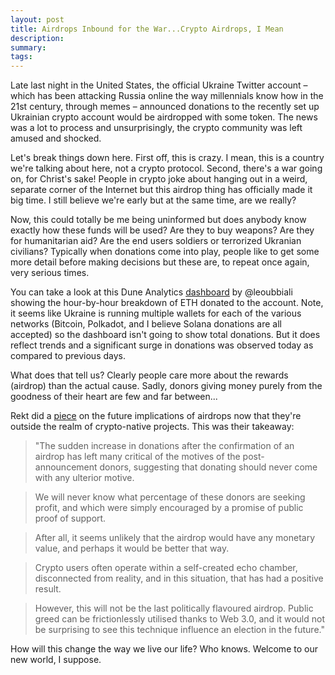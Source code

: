 ```yaml
---
layout: post
title: Airdrops Inbound for the War...Crypto Airdrops, I Mean
description: 
summary: 
tags:
---
```


Late last night in the United States, the official Ukraine Twitter account – which has been attacking Russia online the way millennials know how in the 21st century, through memes – announced donations to the recently set up Ukrainian crypto account would be airdropped with some token. The news was a lot to process and unsurprisingly, the crypto community was left amused and shocked. 

Let's break things down here. First off, this is crazy. I mean, this is a country we're talking about here, not a crypto protocol. Second, there's a war going on, for Christ's sake! People in crypto joke about hanging out in a weird, separate corner of the Internet but this airdrop thing has officially made it big time. I still believe we're early but at the same time, are we really? 

Now, this could totally be me being uninformed but does anybody know exactly how these funds will be used? Are they to buy weapons? Are they for humanitarian aid? Are the end users soldiers or terrorized Ukranian civilians? Typically when donations come into play, people like to get some more detail before making decisions but these are, to repeat once again, very serious times. 

You can take a look at this Dune Analytics [dashboard](https://dune.xyz/leoubbiali/Ukraine-ETH-Donations) by @leoubbiali showing the hour-by-hour breakdown of ETH donated to the account. Note, it seems like Ukraine is running multiple wallets for each of the various networks (Bitcoin, Polkadot, and I believe Solana donations are all accepted) so the dashboard isn't going to show total donations. But it does reflect trends and a significant surge in donations was observed today as compared to previous days. 

What does that tell us? Clearly people care more about the rewards (airdrop) than the actual cause. Sadly, donors giving money purely from the goodness of their heart are few and far between...

Rekt did a [piece](https://rekt.news/airdrop-siren/) on the future implications of airdrops now that they're outside the realm of crypto-native projects. This was their takeaway: 

> "The sudden increase in donations after the confirmation of an airdrop has left many critical of the motives of the post-announcement donors, suggesting that donating should never come with any ulterior motive.

> We will never know what percentage of these donors are seeking profit, and which were simply encouraged by a promise of public proof of support.

> After all, it seems unlikely that the airdrop would have any monetary value, and perhaps it would be better that way.

> Crypto users often operate within a self-created echo chamber, disconnected from reality, and in this situation, that has had a positive result.

> However, this will not be the last politically flavoured airdrop. Public greed can be frictionlessly utilised thanks to Web 3.0, and it would not be surprising to see this technique influence an election in the future."

How will this change the way we live our life? Who knows. Welcome to our new world, I suppose.